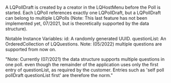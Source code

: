 A LQPollDraft is created by a creator in the LQHostMenu before the Poll is started.
Each LQPoll references exactly one LQPollDraft, but a LQPollDraft can belong to multiple LQPolls (Note: This last feature has not been implemented yet, 07/2021, but is theoretically supported by the data structure).

Notable Instance Variables:
id: A randomly generated UUID.
questionList: An OrderedCollection of LQQuestions. Note: (05/2022) multiple questions are supported from now on.

"Note: Currently (07/2021) the data structure supports multiple questions in one poll. even though the remainder of the application uses only the first entry of questionList, as required by the customer. Entries such as 'self poll pollDraft questionList first' are therefore the norm."